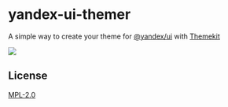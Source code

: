 # yandex-ui-themer

A simple way to create your theme for [@yandex/ui](https://github.com/bem/yandex-ui) with [Themekit](https://github.com/yarastqt/themekit)

![](https://user-images.githubusercontent.com/6236209/97804446-11bdf800-1c61-11eb-8382-9b7d78e2f773.gif)

## License

[MPL-2.0](https://github.com/bem/yandex-ui-themer/blob/master/LICENSE.md)

